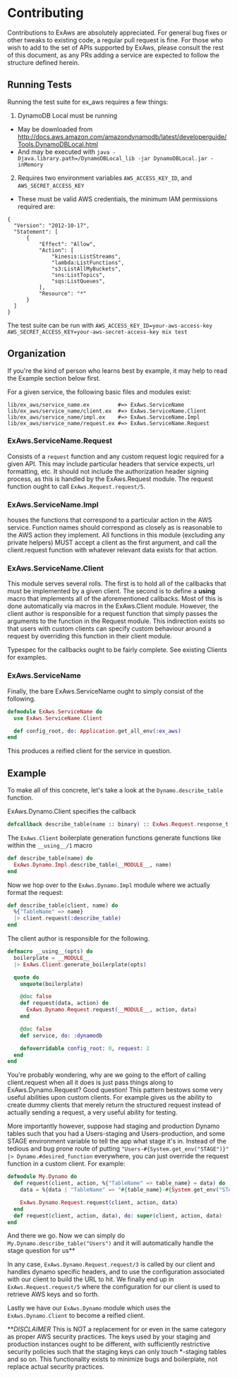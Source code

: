 Contributing
============

Contributions to ExAws are absolutely appreciated. For general bug fixes or other tweaks to existing code, a regular pull request is fine. For those who wish to add to the set of APIs supported by ExAws, please consult the rest of this document, as any PRs adding a service are expected to follow the structure defined herein.

## Running Tests
Running the test suite for ex_aws requires a few things:

1. DynamoDB Local must be running
  * May be downloaded from http://docs.aws.amazon.com/amazondynamodb/latest/developerguide/Tools.DynamoDBLocal.html
  * And may be executed with `java -Djava.library.path=/DynamoDBLocal_lib -jar DynamoDBLocal.jar -inMemory`
2. Requires two environment variables `AWS_ACCESS_KEY_ID`, and `AWS_SECRET_ACCESS_KEY`
  * These must be valid AWS credentials, the minimum IAM permissions required are:
```
{
  "Version": "2012-10-17",
  "Statement": [
      {
          "Effect": "Allow",
          "Action": [
              "kinesis:ListStreams",
              "lambda:ListFunctions",
              "s3:ListAllMyBuckets",
              "sns:ListTopics",
              "sqs:ListQueues",
          ],
          "Resource": "*"
      }
  ]
}
```

The test suite can be run with `AWS_ACCESS_KEY_ID=your-aws-access-key AWS_SECRET_ACCESS_KEY=your-aws-secret-access-key mix test`

## Organization

If you're the kind of person who learns best by example, it may help to read the Example section below first.

For a given service, the following basic files and modules exist:
```
lib/ex_aws/service_name.ex         #=> ExAws.ServiceName
lib/ex_aws/service_name/client.ex  #=> ExAws.ServiceName.Client
lib/ex_aws/service_name/impl.ex    #=> ExAws.ServiceName.Impl
lib/ex_aws/service_name/request.ex #=> ExAws.ServiceName.Request
```

### ExAws.ServiceName.Request

Consists of a `request` function and any custom request logic required for a given API. This may include particular headers that service expects, url formatting, etc. It should not include the authorization header signing process, as this is handled by the ExAws.Request module. The request function ought to call `ExAws.Request.request/5`.

### ExAws.ServiceName.Impl

houses the functions that correspond to a particular action in the AWS service. Function names should correspond as closely as is reasonable to the AWS action they implement. All functions in this module (excluding any private helpers) MUST accept a client as the first argument, and call the client.request function with whatever relevant data exists for that action.

### ExAws.ServiceName.Client

This module serves several  rolls. The first is to hold all of the callbacks that must be implemented by a given client. The second is to define a __using__ macro that implements all of the aforementioned callbacks. Most of this is done automatically via macros in the ExAws.Client module. However, the client author is responsible for a request function that simply passes the arguments to the function in the Request module. This indirection exists so that users with custom clients can specify custom behaviour around a request by overriding this function in their client module.

Typespec for the callbacks ought to be fairly complete. See existing Clients for examples.

### ExAws.ServiceName
Finally, the bare ExAws.ServiceName ought to simply consist of the following.
```elixir
defmodule ExAws.ServiceName do
  use ExAws.ServiceName.Client

  def config_root, do: Application.get_all_env(:ex_aws)
end
```
This produces a reified client for the service in question.

## Example
To make all of this concrete, let's take a look at the `Dynamo.describe_table` function.

ExAws.Dynamo.Client specifies the callback

```elixir
defcallback describe_table(name :: binary) :: ExAws.Request.response_t
```

The `ExAws.Client` boilerplate generation functions generate functions like within the `__using__/1` macro
```elixir
def describe_table(name) do
  ExAws.Dynamo.Impl.describe_table(__MODULE__, name)
end
```

Now we hop over to the `ExAws.Dynamo.Impl` module where we actually format the request:
```elixir
def describe_table(client, name) do
  %{"TableName" => name}
  |> client.request(:describe_table)
end
```

The client author is responsible for the following.
```elixir
defmacro __using__(opts) do
  boilerplate = __MODULE__
  |> ExAws.Client.generate_boilerplate(opts)

  quote do
    unquote(boilerplate)

    @doc false
    def request(data, action) do
      ExAws.Dynamo.Request.request(__MODULE__, action, data)
    end

    @doc false
    def service, do: :dynamodb

    defoverridable config_root: 0, request: 2
  end
end
```

You're probably wondering, why are we going to the effort of calling client.request when all it does is just pass things along to ExAws.Dynamo.Request? Good question! This pattern bestows some very useful abilities upon custom clients. For example gives us the ability to create dummy clients that merely return the structured request instead of actually sending a request, a very useful ability for testing.

More importantly however, suppose had staging and production Dynamo tables such that you had a Users-staging and Users-production, and some STAGE environment variable to tell the app what stage it's in. Instead of the tedious and bug prone route of putting `"Users-#{System.get_env("STAGE")}" |> Dynamo.#desired_function` everywhere, you can just override the request function in a custom client. For example:

```elixir
defmodule My.Dynamo do
  def request(client, action, %{"TableName" => table_name} = data) do
    data = %{data | "TableName" => "#{table_name}-#{System.get_env("STAGE")}"}

    ExAws.Dynamo.Request.request(client, action, data)
  end
  def request(client, action, data), do: super(client, action, data)
end
```

And there we go. Now we can simply do `My.Dynamo.describe_table("Users")` and it will automatically handle the stage question for us\*\*

In any case, `ExAws.Dynamo.Request.request/3` is called by our client and handles dynamo specific headers, and to use the configuration associated with our client to build the URL to hit. We finally end up in `ExAws.Request.request/5` where the configuration for our client is used to retrieve AWS keys and so forth.

Lastly we have our `ExAws.Dynamo` module which uses the `ExAws.Dynamo.Client` to become a reified client.

\*\**DISCLAIMER* This is NOT a replacement for or even in the same category as proper AWS security practices. The keys used by your staging and production instances ought to be different, with sufficiently restrictive security policies such that the staging keys can only touch *-staging tables and so on. This functionality exists to minimize bugs and boilerplate, not replace actual security practices.
